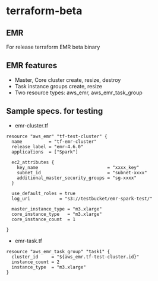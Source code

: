 # terraform-beta 
## EMR
For release terraform EMR beta binary

## EMR features
- Master, Core cluster create, resize, destroy
- Task instance groups create, resize
- Two resource types: aws_emr, aws_emr_task_group

## Sample specs. for testing

- emr-cluster.tf

```
resource "aws_emr" "tf-test-cluster" {
  name          = "tf-emr-cluster"
  release_label = "emr-4.6.0"
  applications  = ["Spark"]

  ec2_attributes {
    key_name                          = "xxxx_key"
    subnet_id                         = "subnet-xxxx"
    additional_master_security_groups = "sg-xxxx"
  }

  use_default_roles = true
  log_uri           = "s3://testbucket/emr-spark-test/"

  master_instance_type = "m3.xlarge"
  core_instance_type   = "m3.xlarge"
  core_instance_count  = 1 

}
```

- emr-task.tf
```
resource "aws_emr_task_group" "task1" {
  cluster_id     = "${aws_emr.tf-test-cluster.id}"
  instance_count = 2 
  instance_type  = "m3.xlarge"
}
```

